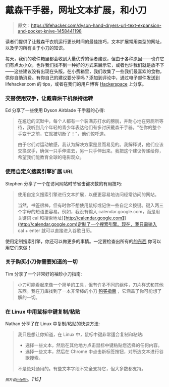 # 戴森干手器，网址文本扩展，和小刀

> 原文：<https://lifehacker.com/dyson-hand-dryers-url-text-expansion-and-pocket-knive-1458441198>

读者们提供了让戴森干衣机运行更长时间的最佳技巧，文本扩展常用类型的网址，以及学习所有关于小刀的知识。



每天，我们的收件箱里都会收到大量优秀的读者建议，但由于各种原因——也许它们有点太小众，也许我们找不到一种好的方式来展示它，或者也许我们就是放不下——这些建议没有出现在头版。在小费箱里，我们收集了一些我们最喜欢的食物，供你自助消费。有你自己的建议要分享吗？添加到评论中，通过电子邮件发送到 lifehacker.com 的 tips，或者在我们的用户博客 [Hackerspace](http://hackerspace.lifehacker.com) 上分享。

### 交替使用双手，让戴森烘干机保持运转

Ed 分享了一些使用 Dyson Airblade 干手器的心得:

> 在尴尬的沉默中，每个人都有一个装满苏打水的膀胱，并耐心地在男厕所等待，我听到几个年轻的青少年表达他们有多讨厌戴森干手器。"在你的整个手变干之前，它就被切断了！"，他们惊呼道。
> 
> 由于它们对运动敏感，我认为解决方案是显而易见的。我解释说，他们应该交换双手，确保一只手伸进去，另一只手伸出来。我把这个建议传递给你，希望我们能教育全球的电影观众。

### 使用自定义搜索引擎扩展 URL

Stephen 分享了一个在访问网站时节省击键次数的有用技巧:

> 使用自定义搜索引擎进行文本扩展，以便更容易地访问经常访问的网站。
> 
> 当然，书签很棒，但有时你不想使用鼠标或记住一些自定义按键。键入两三个字母的短语更容易。例如，我没有输入 calendar.google.com，而是用关键词 cal 和搜索地址[【http://calendar.google.com】](http://calendar.google.com)定制了一个搜索引擎。现在，我只需输入 cal + enter 就可以直接进入谷歌日历。

使用定制搜索引擎，你还可以做更多的事情。一定要检查出所有的[的东西](http://lifehacker.com/four-more-custom-searches-you-should-enable-in-your-bro-5973225) 你可以用它们来做！

### 关于购买小刀你需要知道的一切

Tim 分享了一个非常好的袖珍小刀指南:

> 小刀可能看起来像一个简单的工具，但有许多不同的组件，刀片样式和其他东西。我在刀库找到了一本非常棒的小刀 [购买指南](http://www.knife-depot.com/learn/pocket-knife-buying-guide/) ，它涵盖了你可能想了解的一切。

### 在 Linux 中用鼠标中键复制/粘贴

Nathan 分享了在 Linux 中复制/粘贴的快速方法:

> 我只是想让你知道，在 Linux 中，鼠标中键非常适合复制和粘贴:
> 
> *   选择一些文本，然后在其他地方点击鼠标中键粘贴您选择的任何内容。
> *   选择一些文本，然后在 Chrome 中点击新标签按钮，对所选文本进行谷歌搜索。
> 
> 不是绝对通用的。有些文本字段不完全支持它，但大多数都支持。

*<small>照片由</small>*[*<small>mtellin</small>*](http://www.flickr.com/photos/mtellin/)*<small>。</small>T15】*